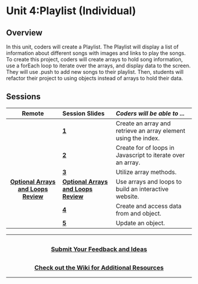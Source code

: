 # Unit 4:Playlist (Individual)

## Overview
In this unit, coders will create a Playlist. The Playlist will display a list of information about different songs with images and links to play the songs. To create this project, coders will create arrays to hold song information, use a forEach loop to iterate over the arrays, and display data to the screen. They will use .push to add new songs to their playlist. Then, students will refactor their project to using objects instead of arrays to hold their data.

## Sessions

|Remote|                                                                           Session Slides                                                                           | _Coders will be able to ..._                                   |
| :----------------------------------------------------------------------------------------------------------------------------------------------------------------: | :-------------------------------------------------------------- |:------|
||                                                                             [**1**](https://docs.google.com/presentation/d/1fO5lnoKUPCr0M6Q4WfZSuou9xsHN_z_PBOSgBGpoIr4/edit?usp=sharing)                                                                              | Create an array and retrieve an array element using the index. |
||                                                                             [**2**](https://docs.google.com/presentation/d/1eJlXMtwvGXVHb9DiHU_7jVPGZf7_nDfpHZR-JH_jN4A/edit?usp=sharing)                                                                              | Create for of loops in Javascript to iterate over an array.    |
||                                                                             [**3**](https://docs.google.com/presentation/d/1bb9QZUYnwd-C3Z2wWgaOIKJbvcx4JM3nIkvJErFxUyE/edit?usp=sharing)                                                                              | Utilize array methods.                                         |                                                                   
|[**Optional Arrays and Loops Review**](https://docs.google.com/presentation/d/1oSjua7g2JVHZCoQakq0m32FQI9cHjAr3n8drviWjvqM/edit#slide=id.g89a19f1754_0_1869)| [**Optional Arrays and Loops Review**](https://docs.google.com/presentation/d/1URnbmtHOuxLpXu6l14zseNLcJQM3nkT0PtQEIl-9OT0/edit#slide=id.g89b2d7bd6b_0_257) | Use arrays and loops to build an interactive website.          |
||[**4**](https://docs.google.com/presentation/d/1abM4het3RhUzlft-mBpF0wSqJa6QHVzT3X70THfqnWE/edit?usp=sharing)                                                                              | Create and access data from and object.                        |
||                                                                             [**5**](https://docs.google.com/presentation/d/13lgv6Ayrh5CJi768gMPlOcErorMU8nd8JWfSbuNOo_w/edit?usp=sharing)                                                                              | Update an object.                                              |

---

## <h3 align="center"><a href="https://forms.gle/vyAD1HFwXHZMRXrr9">Submit Your Feedback and Ideas</a></h3>

## <h3 align="center"><a href="https://github.com/itscodenation/curriculum-20-21/wiki">Check out the Wiki for Additional Resources</a></h3>

---
